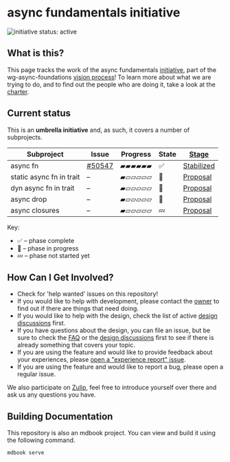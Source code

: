 # async fundamentals initiative

![initiative status: active](https://img.shields.io/badge/status-active-brightgreen.svg)

## What is this?

This page tracks the work of the async fundamentals [initiative], part of the wg-async-foundations [vision process]! To learn more about what we are trying to do, and to find out the people who are doing it, take a look at the [charter].

[charter]: ./CHARTER.md
[initiative]: https://lang-team.rust-lang.org/initiatives.html
[vision process]: https://rust-lang.github.io/wg-async-foundations/vision.html

## Current status

This is an **umbrella initiative** and, as such, it covers a number of subprojects.

| Subproject                    | Issue    | Progress       | State | [Stage]        |
|-------------------------------|----------|----------------|-------|----------------|
| async fn                      | [#50547] | ▰▰▰▰▰▰   | ✅    | [Stabilized]   |
| static async fn in trait      | –        | ▰▱▱▱▱▱   | 🦀    | [Proposal]     |
| dyn async fn in trait         | –        | ▰▱▱▱▱▱   | 🦀    | [Proposal]     |
| async drop                    | –        | ▰▱▱▱▱▱   | 🦀    | [Proposal]     |
| async closures                | –        | ▰▱▱▱▱▱   | 💤    | [Proposal]     |

[#50547]: https://github.com/rust-lang/rust/issues/50547

<!-- TODO: Fill these in
[Proposal issue]: (https://github.com/rust-lang/lang-team/)
[Tracking issue]: https://github.com/rust-lang/rust/
-->

[Stage]: https://lang-team.rust-lang.org/initiatives/process/stages.html
[Proposal]: https://lang-team.rust-lang.org/initiatives/process/stages/proposal.html
[Experimental]: https://lang-team.rust-lang.org/initiatives/process/stages/proposal.html
[Development]: https://lang-team.rust-lang.org/initiatives/process/stages/development.html
[Feature complete]: https://lang-team.rust-lang.org/initiatives/process/stages/feature-complete.html
[Stabilized]: https://lang-team.rust-lang.org/initiatives/process/stages/stabilized.html

Key:

* ✅ – phase complete
* 🦀 – phase in progress
* 💤 – phase not started yet

## How Can I Get Involved?

* Check for 'help wanted' issues on this repository!
* If you would like to help with development, please contact the [owner](./charter.md#membership) to find out if there are things that need doing.
* If you would like to help with the design, check the list of active [design discussions](./design-discussions) first.
* If you have questions about the design, you can file an issue, but be sure to check the [FAQ](./FAQ.md) or the [design discussions](./design-discussions) first to see if there is already something that covers your topic.
* If you are using the feature and would like to provide feedback about your experiences, please [open a "experience report" issue][experience-report].
* If you are using the feature and would like to report a bug, please open a regular issue.

We also participate on [Zulip][chat-link], feel free to introduce yourself over there and ask us any questions you have.

[open issues]: /issues
[experience-report]: https://github.com/rust-lang/async-fundamentals-initiative/issues/new?labels=experience-report&template=experience-report.md
[chat-link]: https://rust-lang.zulipchat.com/#narrow/stream/187312-wg-async-foundations
<!-- Should there be a dedicated team? -->
[team-toml]: https://github.com/rust-lang/team/blob/master/teams/wg-async-foundations.toml

## Building Documentation
This repository is also an mdbook project. You can view and build it using the
following command.

```
mdbook serve
```

